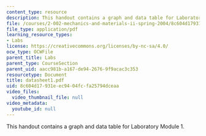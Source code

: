 ```yaml
---
content_type: resource
description: This handout contains a graph and data table for Laboratory Module 1.
file: /courses/2-002-mechanics-and-materials-ii-spring-2004/8c604d17931eec9404fcfa25794dceaa_datasheet1.pdf
file_type: application/pdf
learning_resource_types:
- Labs
license: https://creativecommons.org/licenses/by-nc-sa/4.0/
ocw_type: OCWFile
parent_title: Labs
parent_type: CourseSection
parent_uid: aacc981b-a167-de94-2676-9f9acac3c353
resourcetype: Document
title: datasheet1.pdf
uid: 8c604d17-931e-ec94-04fc-fa25794dceaa
video_files:
  video_thumbnail_file: null
video_metadata:
  youtube_id: null
---
```

This handout contains a graph and data table for Laboratory Module 1.